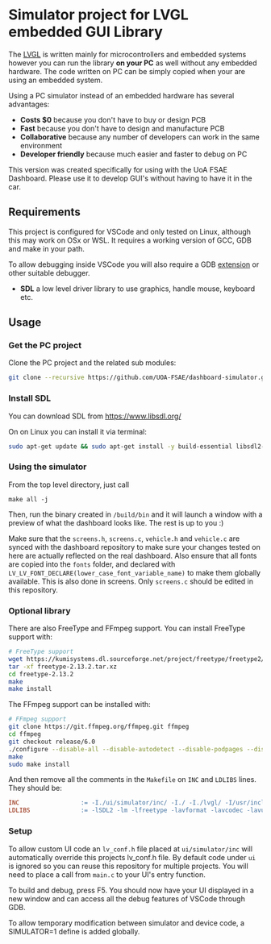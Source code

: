 # Simulator project for LVGL embedded GUI Library

The [LVGL](https://github.com/lvgl/lvgl) is written mainly for microcontrollers and embedded systems however you can run the library **on your PC** as well without any embedded hardware. The code written on PC can be simply copied when your are using an embedded system.

Using a PC simulator instead of an embedded hardware has several advantages:
* **Costs $0** because you don't have to buy or design PCB
* **Fast** because you don't have to design and manufacture PCB
* **Collaborative** because any number of developers can work in the same environment
* **Developer friendly** because much easier and faster to debug on PC

This version was created specifically for using with the UoA FSAE Dashboard.  Please use it to develop GUI's without having to have it in the car.

## Requirements
This project is configured for VSCode and only tested on Linux, although this may work on OSx or WSL. It requires a working version of GCC, GDB and make in your path.

To allow debugging inside VSCode you will also require a GDB [extension](https://marketplace.visualstudio.com/items?itemName=webfreak.debug) or other suitable debugger.

* **SDL** a low level driver library to use graphics, handle mouse, keyboard etc.

## Usage

### Get the PC project

Clone the PC project and the related sub modules:

```bash
git clone --recursive https://github.com/UOA-FSAE/dashboard-simulator.git
```

### Install SDL
You can download SDL from https://www.libsdl.org/

On on Linux you can install it via terminal:
```bash
sudo apt-get update && sudo apt-get install -y build-essential libsdl2-dev
```

### Using the simulator
From the top level directory, just call 
```
make all -j
```
Then, run the binary created in `/build/bin` and it will launch a window with a preview of what the dashboard looks like.  The rest is up to you :)

Make sure that the `screens.h`, `screens.c`, `vehicle.h` and `vehicle.c` are synced with the dashboard repository to make sure your changes tested on here are actually reflected on the real dashboard.  Also ensure that all fonts are copied into the `fonts` folder, and declared with `LV_LV_FONT_DECLARE(lower_case_font_variable_name)` to make them globally available.  This is also done in screens.  Only `screens.c` should be edited in this repository.

### Optional library
There are also FreeType and FFmpeg support. You can install FreeType support with:
```bash
# FreeType support
wget https://kumisystems.dl.sourceforge.net/project/freetype/freetype2/2.13.2/freetype-2.13.2.tar.xz
tar -xf freetype-2.13.2.tar.xz
cd freetype-2.13.2
make
make install
```

The FFmpeg support can be installed with:
```bash
# FFmpeg support
git clone https://git.ffmpeg.org/ffmpeg.git ffmpeg
cd ffmpeg
git checkout release/6.0
./configure --disable-all --disable-autodetect --disable-podpages --disable-asm --enable-avcodec --enable-avformat --enable-decoders --enable-encoders --enable-demuxers --enable-parsers --enable-protocol='file' --enable-swscale --enable-zlib
make
sudo make install
```

And then remove all the comments in the `Makefile` on `INC` and `LDLIBS` lines. They should be:
```Makefile
INC 				:= -I./ui/simulator/inc/ -I./ -I./lvgl/ -I/usr/include/freetype2 -L/usr/local/lib
LDLIBS	 			:= -lSDL2 -lm -lfreetype -lavformat -lavcodec -lavutil -lswscale -lm -lz -lpthread
```

### Setup
To allow custom UI code an `lv_conf.h` file placed at `ui/simulator/inc` will automatically override this projects lv_conf.h file. By default code under `ui` is ignored so you can reuse this repository for multiple projects. You will need to place a call from `main.c` to your UI's entry function.

To build and debug, press F5. You should now have your UI displayed in a new window and can access all the debug features of VSCode through GDB.

To allow temporary modification between simulator and device code, a SIMULATOR=1 define is added globally.
